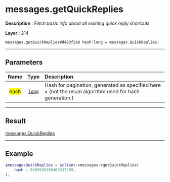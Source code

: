 # messages.getQuickReplies

**Description** : *Fetch basic info about all existing quick reply shortcuts*

**Layer** : 214

```tl
messages.getQuickReplies#d483f2a8 hash:long = messages.QuickReplies;
```

---

## Parameters

| Name | Type | Description |
| :---: | :---: | :--- |
| <mark>hash</mark> | [`long`](type/long) | Hash for pagination, generated as specified here » (not the usual algorithm used for hash generation.) |

---

## Result

[messages.QuickReplies](type/messages.QuickReplies)

---

## Example

```php
$messagesQuickReplies = $client->messages->getQuickReplies(
	hash : 6489926386408337299,
);
```